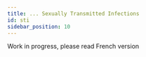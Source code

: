 ```yaml
---
title: ... Sexually Transmitted Infections
id: sti
sidebar_position: 10
---
```


Work in progress, please read French version
